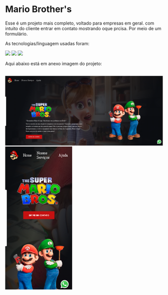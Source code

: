 <h1>Mario Brother's</h1>
<p>Esse é um projeto mais completo, voltado para empresas em geral.
com intuito do cliente entrar em contato mostrando oque prcisa. Por meio de um formulário.</p>
<p>As tecnologias/linguagem usadas foram:</p>
<img src="https://img.shields.io/badge/HTML-239120?style=for-the-badge&logo=html5&logoColor=white"/>
<img src="https://img.shields.io/badge/CSS-239120?&style=for-the-badge&logo=css3&logoColor=white"/>
<img src="https://img.shields.io/badge/JavaScript-F7DF1E?style=for-the-badge&logo=javascript&logoColor=black"/>
<p>Aqui abaixo está em anexo imagem do projeto:</p>
<br/>
<img src="https://raw.githubusercontent.com/VitorAvelar1/Projeto-Mario-Bros/507c7151e9232259508b84f09e45cdb89b7f5141/assets/prt%20Mario%20Brothers%20pc.png"/>
<br/>
<img src="https://raw.githubusercontent.com/VitorAvelar1/Projeto-Mario-Bros/507c7151e9232259508b84f09e45cdb89b7f5141/assets/prt%20Mario%20Brothers%20mobile.png"/>
